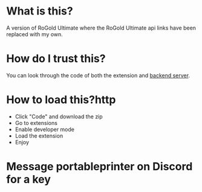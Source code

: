 # What is this?
A version of RoGold Ultimate where the RoGold Ultimate api links have been replaced with my own.
# How do I trust this?
You can look through the code of both the extension and [backend server](https://github.com/Emagey/rocrack-backend).
# How to load this?http
- Click "Code" and download the zip
- Go to extensions
- Enable developer mode
- Load the extension
- Enjoy
# Message portableprinter on Discord for a key
